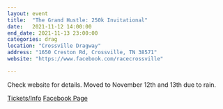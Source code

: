 ```yaml
---
layout: event
title:  "The Grand Hustle: 250k Invitational"
date:   2021-11-12 14:00:00
end_date: 2021-11-13 23:00:00
categories: drag
location: "Crossville Dragway"
address: "1650 Creston Rd, Crossville, TN 38571"
website: "https://www.facebook.com/racecrossville"

---
```


Check website for details. Moved to November 12th and 13th due to rain.

[Tickets/Info](https://tickets.thefoat.com/GrandHustleRacing/The+Come+Up+250K+Small+Tire+Invitational/tickets/event-38775/)
[Facebook Page](https://www.facebook.com/The-Come-Up-by-Grand-Hustle-104804271985526/)

